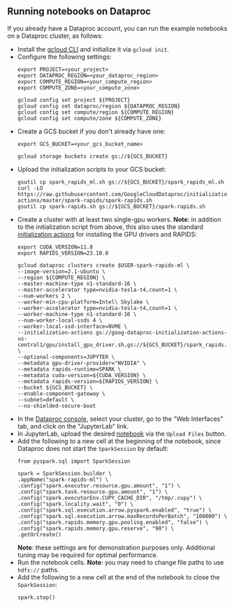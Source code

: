 ## Running notebooks on Dataproc

If you already have a Dataproc account, you can run the example notebooks on a Dataproc cluster, as follows:
- Install the [gcloud CLI](https://cloud.google.com/sdk/docs/install) and initialize it via `gcloud init`.
- Configure the following settings:
  ```
  export PROJECT=<your_project>
  export DATAPROC_REGION=<your_dataproc_region>
  export COMPUTE_REGION=<your_compute_region>
  export COMPUTE_ZONE=<your_compute_zone>

  gcloud config set project ${PROJECT}
  gcloud config set dataproc/region ${DATAPROC_REGION}
  gcloud config set compute/region ${COMPUTE_REGION}
  gcloud config set compute/zone ${COMPUTE_ZONE}
  ```
- Create a GCS bucket if you don't already have one:
  ```
  export GCS_BUCKET=<your_gcs_bucket_name>

  gcloud storage buckets create gs://${GCS_BUCKET}
  ```
- Upload the initialization scripts to your GCS bucket:
  ```
  gsutil cp spark_rapids_ml.sh gs://${GCS_BUCKET}/spark_rapids_ml.sh
  curl -LO https://raw.githubusercontent.com/GoogleCloudDataproc/initialization-actions/master/spark-rapids/spark-rapids.sh
  gsutil cp spark-rapids.sh gs://${GCS_BUCKET}/spark-rapids.sh
  ```
- Create a cluster with at least two single-gpu workers.  **Note**: in addition to the initialization script from above, this also uses the standard [initialization actions](https://github.com/GoogleCloudDataproc/initialization-actions) for installing the GPU drivers and RAPIDS:
  ```
  export CUDA_VERSION=11.8
  export RAPIDS_VERSION=23.10.0

  gcloud dataproc clusters create $USER-spark-rapids-ml \
  --image-version=2.1-ubuntu \
  --region ${COMPUTE_REGION} \
  --master-machine-type n1-standard-16 \
  --master-accelerator type=nvidia-tesla-t4,count=1 \
  --num-workers 2 \
  --worker-min-cpu-platform=Intel\ Skylake \
  --worker-accelerator type=nvidia-tesla-t4,count=1 \
  --worker-machine-type n1-standard-16 \
  --num-worker-local-ssds 4 \
  --worker-local-ssd-interface=NVME \
  --initialization-actions gs://goog-dataproc-initialization-actions-us-central1/gpu/install_gpu_driver.sh,gs://${GCS_BUCKET}/spark_rapids.sh,gs://${GCS_BUCKET}/spark_rapids_ml.sh \
  --optional-components=JUPYTER \
  --metadata gpu-driver-provider="NVIDIA" \
  --metadata rapids-runtime=SPARK \
  --metadata cuda-version=${CUDA_VERSION} \
  --metadata rapids-version=${RAPIDS_VERSION} \
  --bucket ${GCS_BUCKET} \
  --enable-component-gateway \
  --subnet=default \
  --no-shielded-secure-boot
  ```
- In the [Dataproc console](https://console.cloud.google.com/dataproc/clusters), select your cluster, go to the "Web Interfaces" tab, and click on the "JupyterLab" link.
- In JupyterLab, upload the desired [notebook](../) via the `Upload Files` button.
- Add the following to a new cell at the beginning of the notebook, since Dataproc does not start the `SparkSession` by default:
  ```
  from pyspark.sql import SparkSession

  spark = SparkSession.builder \
  .appName("spark-rapids-ml") \
  .config("spark.executor.resource.gpu.amount", "1") \
  .config("spark.task.resource.gpu.amount", "1") \
  .config("spark.executorEnv.CUPY_CACHE_DIR", "/tmp/.cupy") \
  .config("spark.locality.wait", "0") \
  .config("spark.sql.execution.arrow.pyspark.enabled", "true") \
  .config("spark.sql.execution.arrow.maxRecordsPerBatch", "100000") \
  .config("spark.rapids.memory.gpu.pooling.enabled", "false") \
  .config("spark.rapids.memory.gpu.reserve", "90") \
  .getOrCreate()
  ```
  **Note**: these settings are for demonstration purposes only.  Additional tuning may be required for optimal performance.
- Run the notebook cells.  **Note**: you may need to change file paths to use `hdfs://` paths.
- Add the following to a new cell at the end of the notebook to close the `SparkSession`:
  ```
  spark.stop()
  ```